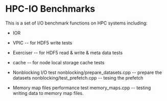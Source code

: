 # HPC-IO Benchmarks 
This is a set of I/O benchmark functions on HPC systems including: 
* IOR 
* VPIC -- for HDF5 write tests
* Exerciser -- for HDF5 read & write & meta data tests
* cache -- for node local storage cache tests

* Nonblocking I/O test 
    nonblocking/prepare_datasets.cpp -- prepare the datasets
    nonblocking/test_prefetch.cpp -- tesing the prefetch

* Memory map files performance test
    memory_maps.cpp -- testing writing data to memory map files. 
